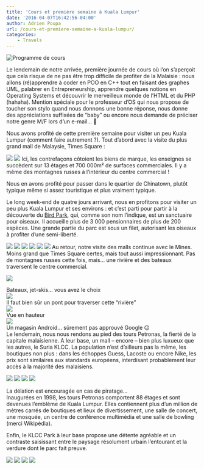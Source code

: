 ```yaml
---
title: 'Cours et première semaine à Kuala Lumpur'
date: '2016-04-07T16:42:56-04:00'
author: Adrien Poupa
url: /cours-et-premiere-semaine-a-kuala-lumpur/
categories:
    - Travels
---
```


![Programme de cours](https://cdn.poupa.net/uploads/2016/04/web.png)

Le lendemain de notre arrivée, première journée de cours où l’on s’aperçoit que cela risque de ne pas être trop difficile de profiter de la Malaisie : nous allons (ré)apprendre à coder en POO en C++ tout en faisant des graphes UML, palabrer en Entrepreneurship, apprendre quelques notions en Operating Systems et découvrir le merveilleux monde de l’HTML et du PHP (hahaha). Mention spéciale pour le professeur d’OS qui nous propose de toucher son stylo quand nous donnons une bonne réponse, nous donne des appréciations suffixées de “baby” ou encore nous demande de préciser notre genre M/F lors d’un e-mail… 🙂

Nous avons profité de cette première semaine pour visiter un peu Kuala Lumpur (comment faire autrement ?). Tout d’abord avec la visite du plus grand mall de Malaysie, Times Square :

 [![](https://cdn.poupa.net/uploads/2016/04/IMG_20160329_200509-300x222.jpg)](http://localhost/cours-et-premiere-semaine-a-kuala-lumpur/img_20160329_200509/) [![](https://cdn.poupa.net/uploads/2016/04/IMG_20160329_211931-222x300.jpg)](http://localhost/cours-et-premiere-semaine-a-kuala-lumpur/img_20160329_211931/)  Ici, les contrefaçons côtoient les biens de marque, les enseignes se succèdent sur 13 étages et 700 000m² de surfaces commerciales. Il y a même des montagnes russes à l’intérieur du centre commercial !

Nous en avons profité pour passer dans le quartier de Chinatown, plutôt typique même si assez touristique et plus vraiment typique.

Le long week-end de quatre jours arrivant, nous en profitons pour visiter un peu plus Kuala Lumpur et ses environs : et c’est parti pour partir à la découverte du [Bird Park](http://www.klbirdpark.com/index.cfm), qui, comme son nom l’indique, est un sanctuaire pour oiseaux. Il accueille plus de 3 000 pensionnaires de plus de 200 espèces. Une grande partie du parc est sous un filet, autorisant les oiseaux à profiter d’une semi-liberté.

[![](https://cdn.poupa.net/uploads/2016/04/IMG_20160403_140030-759x1024.jpg)](http://localhost/cours-et-premiere-semaine-a-kuala-lumpur/img_20160403_140030/) [![](https://cdn.poupa.net/uploads/2016/04/IMG_20160403_135804-759x1024.jpg)](http://localhost/cours-et-premiere-semaine-a-kuala-lumpur/img_20160403_135804/) [![](https://cdn.poupa.net/uploads/2016/04/IMG_20160403_140241-759x1024.jpg)](http://localhost/cours-et-premiere-semaine-a-kuala-lumpur/img_20160403_140241/) [![](https://cdn.poupa.net/uploads/2016/04/IMG_20160403_141311-759x1024.jpg)](http://localhost/cours-et-premiere-semaine-a-kuala-lumpur/img_20160403_141311/) [![](https://cdn.poupa.net/uploads/2016/04/IMG_20160403_143857-759x1024.jpg)](http://localhost/cours-et-premiere-semaine-a-kuala-lumpur/img_20160403_143857/) [![](https://cdn.poupa.net/uploads/2016/04/IMG_20160403_154912-759x1024.jpg)](http://localhost/cours-et-premiere-semaine-a-kuala-lumpur/img_20160403_154912/)  Au retour, notre visite des malls continue avec le Mines. Moins grand que Times Square certes, mais tout aussi impressionnant. Pas de montagnes russes cette fois, mais… une rivière et des bateaux traversent le centre commercial.

[![](https://cdn.poupa.net/uploads/2016/04/IMG_20160403_170529-222x300.jpg)](http://localhost/cours-et-premiere-semaine-a-kuala-lumpur/img_20160403_170529/)  <figcaption class="wp-caption-text gallery-caption" id="gallery-3-73"> Bateaux, jet-skis… vous avez le choix </figcaption> [![](https://cdn.poupa.net/uploads/2016/04/IMG_20160403_170554-300x222.jpg)](http://localhost/cours-et-premiere-semaine-a-kuala-lumpur/img_20160403_170554/)  <figcaption class="wp-caption-text gallery-caption" id="gallery-3-74"> Il faut bien sûr un pont pour traverser cette “rivière” </figcaption> [![](https://cdn.poupa.net/uploads/2016/04/IMG_20160403_174115-300x222.jpg)](http://localhost/cours-et-premiere-semaine-a-kuala-lumpur/img_20160403_174115/)  <figcaption class="wp-caption-text gallery-caption" id="gallery-3-75"> Vue en hauteur </figcaption> [![](https://cdn.poupa.net/uploads/2016/04/IMG_20160403_174337-300x222.jpg)](http://localhost/cours-et-premiere-semaine-a-kuala-lumpur/img_20160403_174337/)  <figcaption class="wp-caption-text gallery-caption" id="gallery-3-76"> Un magasin Android… sûrement pas approuvé Google 😉 </figcaption> Le lendemain, nous nous rendons au pied des tours Petronas, la fierté de la capitale malaisienne. A leur base, un mall – encore – bien plus luxueux que les autres, le Suria KLCC. La population n’est d’ailleurs pas la même, les boutiques non plus : dans les échoppes Guess, Lacoste ou encore Nike, les prix sont similaires aux standards européens, interdisant probablement leur accès à la majorité des malaisiens.

[![](https://cdn.poupa.net/uploads/2016/04/IMG_20160404_165926-222x300.jpg)](http://localhost/cours-et-premiere-semaine-a-kuala-lumpur/img_20160404_165926/)  [![](https://cdn.poupa.net/uploads/2016/04/IMG_20160404_170108-300x222.jpg)](http://localhost/cours-et-premiere-semaine-a-kuala-lumpur/img_20160404_170108/) [![](https://cdn.poupa.net/uploads/2016/04/IMG_20160404_171633-222x300.jpg)](http://localhost/cours-et-premiere-semaine-a-kuala-lumpur/img_20160404_171633/) [![](https://cdn.poupa.net/uploads/2016/04/IMG_20160404_172437-222x300.jpg)](http://localhost/cours-et-premiere-semaine-a-kuala-lumpur/img_20160404_172437/)  <figcaption class="wp-caption-text gallery-caption" id="gallery-4-81"> La délation est encouragée en cas de piratage… </figcaption> Inaugurées en 1998, les tours Petronas comportent 88 étages et sont devenues l’emblème de Kuala Lumpur. Elles contiennent plus d’un million de mètres carrés de boutiques et lieux de divertissement, une salle de concert, une mosquée, un centre de conférence multimédia et une salle de bowling (merci Wikipédia).

Enfin, le KLCC Park à leur base propose une détente agréable et un contraste saisissant entre le paysage résolument urbain l’entourant et la verdure dont le parc fait preuve.

 [![](https://cdn.poupa.net/uploads/2016/04/IMG_20160404_181601-300x222.jpg)](http://localhost/cours-et-premiere-semaine-a-kuala-lumpur/img_20160404_181601/) [![](https://cdn.poupa.net/uploads/2016/04/IMG_20160404_180839-222x300.jpg)](http://localhost/cours-et-premiere-semaine-a-kuala-lumpur/img_20160404_180839/)  [![](https://cdn.poupa.net/uploads/2016/04/IMG_20160404_181431-300x222.jpg)](http://localhost/cours-et-premiere-semaine-a-kuala-lumpur/img_20160404_181431/)  [![](https://cdn.poupa.net/uploads/2016/04/IMG_20160404_182107-300x222.jpg)](http://localhost/cours-et-premiere-semaine-a-kuala-lumpur/img_20160404_182107/)  